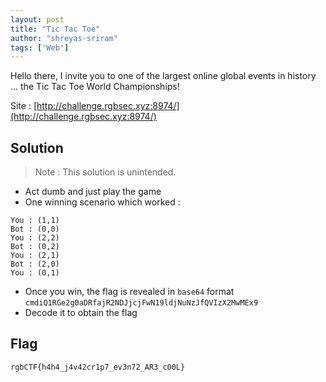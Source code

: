 ```yaml
---
layout: post
title: "Tic Tac Toe"
author: "shreyas-sriram"
tags: ['Web']
---
```


Hello there, I invite you to one of the largest online global events in history ... the Tic Tac Toe World Championships!

Site : [http://challenge.rgbsec.xyz:8974/](http://challenge.rgbsec.xyz:8974/)

## Solution

> Note : This solution is unintended.

* Act dumb and just play the game
* One winning scenario which worked :
```
You : (1,1)
Bot : (0,0)
You : (2,2)
Bot : (0,2)
You : (2,1)
Bot : (2,0)
You : (0,1)
```
* Once you win, the flag is revealed in `base64` format<br/>
`cmdiQ1RGe2g0aDRfajR2NDJjcjFwN19ldjNuNzJfQVIzX2MwMEx9`
* Decode it to obtain the flag

## Flag

```
rgbCTF{h4h4_j4v42cr1p7_ev3n72_AR3_c00L}
```